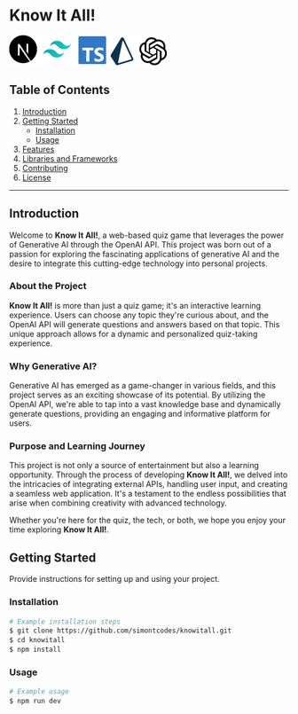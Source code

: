 # Know It All!
![alt text][logo]

[logo]: https://github.com/simontcodes/knowitall/blob/main/library%20icons.png?raw=true "Logo Title Text 2"

## Table of Contents
1. [Introduction](#introduction)
2. [Getting Started](#getting-started)
    - [Installation](#installation)
    - [Usage](#usage)
3. [Features](#features)
4. [Libraries and Frameworks](#libraries-and-frameworks)
5. [Contributing](#contributing)
6. [License](#license)

---

## Introduction <a name="introduction"></a>

Welcome to **Know It All!**, a web-based quiz game that leverages the power of Generative AI through the OpenAI API. This project was born out of a passion for exploring the fascinating applications of generative AI and the desire to integrate this cutting-edge technology into personal projects.

### About the Project

**Know It All!** is more than just a quiz game; it's an interactive learning experience. Users can choose any topic they're curious about, and the OpenAI API will generate questions and answers based on that topic. This unique approach allows for a dynamic and personalized quiz-taking experience.

### Why Generative AI?

Generative AI has emerged as a game-changer in various fields, and this project serves as an exciting showcase of its potential. By utilizing the OpenAI API, we're able to tap into a vast knowledge base and dynamically generate questions, providing an engaging and informative platform for users.

### Purpose and Learning Journey

This project is not only a source of entertainment but also a learning opportunity. Through the process of developing **Know It All!**, we delved into the intricacies of integrating external APIs, handling user input, and creating a seamless web application. It's a testament to the endless possibilities that arise when combining creativity with advanced technology.

Whether you're here for the quiz, the tech, or both, we hope you enjoy your time exploring **Know It All!**.


## Getting Started <a name="getting-started"></a>

Provide instructions for setting up and using your project.

### Installation <a name="installation"></a>



```bash
# Example installation steps
$ git clone https://github.com/simontcodes/knowitall.git
$ cd knowitall
$ npm install
```

### Usage <a name="usage"></a>

```bash
# Example usage
$ npm run dev



